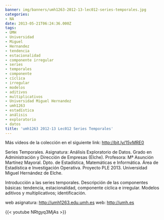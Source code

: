 ```yaml
---
banner: img/banners/umh1263-2012-13-lec012-series-temporales.jpg
categories:
- NA
date: 2013-05-21T06:24:36.000Z
tags:
- UMH
- Universidad
- Miguel
- Hernandez
- tendencia
- estacionalidad
- componente irregular
- series
- temporales
- componente
- cíclica
- irregular
- modelos
- aditivos
- multiplicativos
- Universidad Miguel Hernandez
- umh1263
- estadística
- análisis
- exploratorio
- datos
title: 'umh1263 2012-13 Lec012 Series Temporales'
---
```


Más vídeos de la colección en el siguiente link: http://bit.ly/15vMRE0

Series Temporales.
Asignatura: Análisis Exploratorio de Datos.
Grado en Administración y Dirección de Empresas (Elche).
Profesora: Mª Asunción Martínez Mayoral.
Dpto. de Estadística, Matemáticas e Informática.
Área de Estadística e Investigación Operativa.
Proyecto PLE 2013. Universidad Miguel Hernández de Elche.

Introducción a las series temporales. Descripción de las componentes básicas: tendencia, estacionalidad, componente cíclica e irregular. Modelos aditivos y multiplicativos; identificación.

web asignatura: http://umh1263.edu.umh.es
web: http://umh.es

{{< youtube NRtgyq3MjAs >}}
